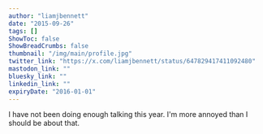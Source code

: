 ```yaml
---
author: "liamjbennett"
date: "2015-09-26"
tags: []
ShowToc: false
ShowBreadCrumbs: false
thumbnail: "/img/main/profile.jpg"
twitter_link: "https://x.com/liamjbennett/status/647829417411092480"
mastodon_link: ""
bluesky_link: ""
linkedin_link: ""
expiryDate: "2016-01-01"
---
```


I have not been doing enough talking this year. I'm more annoyed than I should be about that.

